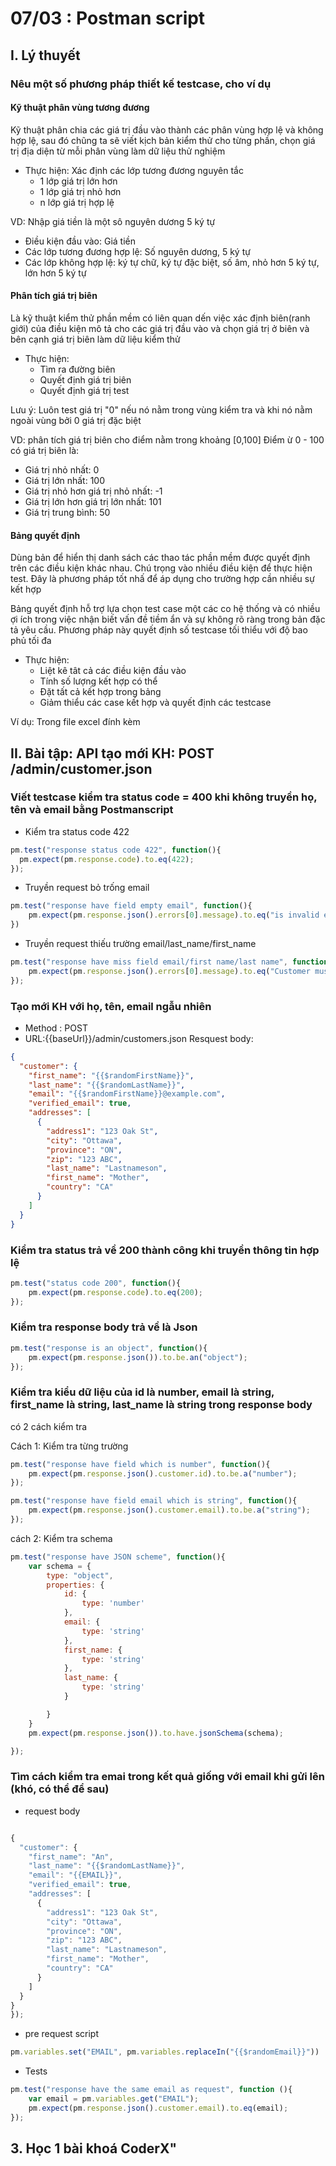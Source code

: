 # 07/03 : Postman script

## I. Lý thuyết
### Nêu một số phương pháp thiết kế testcase, cho ví dụ

#### Kỹ thuật phân vùng tương đương

Kỹ thuật phân chia các giá trị đầu vào thành các phân vùng hợp lệ và không hợp lệ, sau đó chũng ta sẽ viết kịch bản kiểm thử cho từng phần, chọn giá trị địa diện từ mỗi phân vùng làm dữ liệu thử nghiệm 

  * Thực hiện: Xác định các lớp tương đương nguyên tắc 
     * 1 lớp giá trị lớn hơn 
     * 1 lớp giá trị nhỏ hơn 
     * n lớp giá trị hợp lệ 

VD: Nhập giá tiền là một sô nguyên dương 5 ký tự 
  * Điều kiện đầu vào: Giá tiền 
  * Các lớp tương đương hợp lệ: Số nguyên dương, 5 ký tự 
  * Các lớp không hợp lệ: ký tự chữ, ký tự đặc biệt, số âm, nhỏ hơn 5 ký tự, lớn hơn 5 ký tự 

#### Phân tích giá trị biên 

Là kỹ thuật kiểm thử phần mềm có liên quan dến việc xác định biên(ranh giới) của điều kiện mô  tả cho các giá trị đầu vào và chọn giá trị ở biên và bên cạnh giá trị biên làm dữ liệu kiểm thử

 * Thực hiện: 
   * Tìm ra đường biên
   * Quyết định giá trị biên 
   * Quyết định giá trị test 

Lưu ý: Luôn test giá trị "0" nếu nó nằm trong vùng kiểm tra và khi nó nằm ngoài vùng bởi 0 giá trị đặc biệt 

VD: phân tích giá trị biên cho điểm nằm trong khoảng [0,100]
Điểm ừ 0 - 100 có giá trị biên là: 
  * Giá trị nhỏ nhất: 0 
  * Giá trị lớn nhất: 100 
  * Giá trị nhỏ hơn giá trị nhỏ nhất: -1 
  * Giá trị lớn hơn giá trị lớn nhất: 101 
  * Giá trị trung bình: 50 

#### Bảng quyết định 

Dùng bản để hiển thị danh sách các thao tác phần mềm được quyết định trên các điều kiện khác nhau. Chú trọng vào nhiều điều kiện để thực hiện test. Đây là phương pháp tốt nhấ để áp dụng cho trường hợp cần nhiều sự kết hợp 

Bảng quyết định hỗ trợ lựa chọn test case một các co hệ thống và có nhiều ợi ích trong việc nhận biết vấn đề tiềm ẩn và sự không rõ ràng trong bản đặc tả yêu cầu. Phương pháp này quyết định số testcase tối thiểu với độ bao phủ tối đa 

  * Thực hiện: 
    * Liệt kê tât cả các điều kiện đầu vào 
    * Tính số lượng kết hợp có thể 
    * Đặt tất cả kết hợp trong bảng 
    * Giảm thiểu các case kết hợp và quyết định các testcase 

Ví dụ: Trong file excel đính kèm 

## II. Bài tập: API tạo mới KH: POST /admin/customer.json
### Viết testcase kiểm tra status code = 400 khi không truyền họ, tên và email bằng Postmanscript

- Kiểm tra status code 422 

```js
pm.test("response status code 422", function(){
  pm.expect(pm.response.code).to.eq(422);
});
```

- Truyền request bỏ trống email 

```js
pm.test("response have field empty email", function(){
    pm.expect(pm.response.json().errors[0].message).to.eq("is invalid email format")
})
```

- Truyền request thiếu trường email/last_name/first_name

```js
pm.test("response have miss field email/first name/last name", function(){
    pm.expect(pm.response.json().errors[0].message).to.eq("Customer must have a first name, phone number or email address");
});
```

### Tạo mới KH với họ, tên, email ngẫu nhiên

- Method : POST 
- URL:{{baseUrl}}/admin/customers.json
Resquest body: 

```json
{
  "customer": {
    "first_name": "{{$randomFirstName}}",
    "last_name": "{{$randomLastName}}",
    "email": "{{$randomFirstName}}@example.com",
    "verified_email": true,
    "addresses": [
      {
        "address1": "123 Oak St",
        "city": "Ottawa",
        "province": "ON",
        "zip": "123 ABC",
        "last_name": "Lastnameson",
        "first_name": "Mother",
        "country": "CA"
      }
    ]
  }
}
```

### Kiểm tra status trả về 200 thành công khi truyền thông tin hợp lệ

```js
pm.test("status code 200", function(){
    pm.expect(pm.response.code).to.eq(200);
});
```
### Kiểm tra response body trả về là Json

```js
pm.test("response is an object", function(){
    pm.expect(pm.response.json()).to.be.an("object");
});
```

### Kiểm tra kiểu dữ liệu của id là number, email là string, first_name là string, last_name là string trong response body

có 2 cách kiểm tra 

Cách 1: Kiểm tra từng trường 

```js
pm.test("response have field which is number", function(){
    pm.expect(pm.response.json().customer.id).to.be.a("number");
});
```

```js
pm.test("response have field email which is string", function(){
    pm.expect(pm.response.json().customer.email).to.be.a("string");
});
```

cách 2: Kiểm tra schema

```js
pm.test("response have JSON scheme", function(){
    var schema = {
        type: "object",
        properties: {
            id: {
                type: 'number'
            },
            email: {
                type: 'string'
            },
            first_name: {
                type: 'string'
            },
            last_name: {
                type: 'string'
            }

        }
    }
    pm.expect(pm.response.json()).to.have.jsonSchema(schema);

});

```

### Tìm cách kiểm tra emai trong kết quả giống với email khi gửi lên (khó, có thể để sau)

* request body 
```js

{
  "customer": {
    "first_name": "An",
    "last_name": "{{$randomLastName}}",
    "email": "{{EMAIL}}",
    "verified_email": true,
    "addresses": [
      {
        "address1": "123 Oak St",
        "city": "Ottawa",
        "province": "ON",
        "zip": "123 ABC",
        "last_name": "Lastnameson",
        "first_name": "Mother",
        "country": "CA"
      }
    ]
  }
}
});

```

* pre request script 

```js
pm.variables.set("EMAIL", pm.variables.replaceIn("{{$randomEmail}}"))
```

* Tests 

```js 
pm.test("response have the same email as request", function (){
    var email = pm.variables.get("EMAIL");
    pm.expect(pm.response.json().customer.email).to.eq(email);
});
```

## 3. Học 1 bài khoá CoderX"